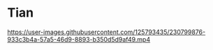 # Tian

https://user-images.githubusercontent.com/125793435/230799876-933c3b4a-57a5-46d9-8893-b350d5d9af49.mp4

